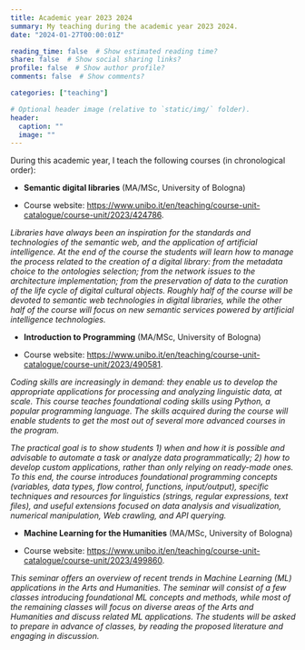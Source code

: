 ```yaml
---
title: Academic year 2023 2024
summary: My teaching during the academic year 2023 2024.
date: "2024-01-27T00:00:01Z"

reading_time: false  # Show estimated reading time?
share: false  # Show social sharing links?
profile: false  # Show author profile?
comments: false  # Show comments?

categories: ["teaching"]

# Optional header image (relative to `static/img/` folder).
header:
  caption: ""
  image: ""
---
```


During this academic year, I teach the following courses (in chronological order):

* **Semantic digital libraries** (MA/MSc, University of Bologna)

* Course website: https://www.unibo.it/en/teaching/course-unit-catalogue/course-unit/2023/424786.

*Libraries have always been an inspiration for the standards and technologies of the semantic web, and the application of artificial intelligence. At the end of the course the students will learn how to manage the process related to the creation of a digital library: from the metadata choice to the ontologies selection; from the network issues to the architecture implementation; from the preservation of data to the curation of the life cycle of digital cultural objects. Roughly half of the course will be devoted to semantic web technologies in digital libraries, while the other half of the course will focus on new semantic services powered by artificial intelligence technologies.*

* **Introduction to Programming** (MA/MSc, University of Bologna)

* Course website: https://www.unibo.it/en/teaching/course-unit-catalogue/course-unit/2023/490581.

*Coding skills are increasingly in demand: they enable us to develop the appropriate applications for processing and analyzing linguistic data, at scale. This course teaches foundational coding skills using Python, a popular programming language. The skills acquired during the course will enable students to get the most out of several more advanced courses in the program.*

*The practical goal is to show students 1) when and how it is possible and advisable to automate a task or analyze data programmatically; 2) how to develop custom applications, rather than only relying on ready-made ones. To this end, the course introduces foundational programming concepts (variables, data types, flow control, functions, input/output), specific techniques and resources for linguistics (strings, regular expressions, text files), and useful extensions focused on data analysis and visualization, numerical manipulation, Web crawling, and API querying.*

* **Machine Learning for the Humanities** (MA/MSc, University of Bologna)

* Course website: https://www.unibo.it/en/teaching/course-unit-catalogue/course-unit/2023/499860.

*This seminar offers an overview of recent trends in Machine Learning (ML) applications in the Arts and Humanities. The seminar will consist of a few classes introducing foundational ML concepts and methods, while most of the remaining classes will focus on diverse areas of the Arts and Humanities and discuss related ML applications. The students will be asked to prepare in advance of classes, by reading the proposed literature and engaging in discussion.*

